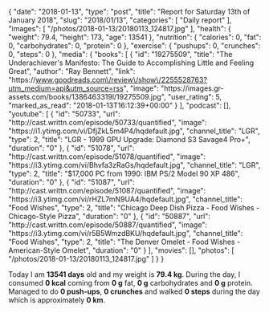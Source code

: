 {
    "date": "2018-01-13",
    "type": "post",
    "title": "Report for Saturday 13th of January 2018",
    "slug": "2018\/01\/13",
    "categories": [
        "Daily report"
    ],
    "images": [
        "\/photos\/2018-01-13\/20180113_124817.jpg"
    ],
    "health": {
        "weight": 79.4,
        "height": 173,
        "age": 13541
    },
    "nutrition": {
        "calories": 0,
        "fat": 0,
        "carbohydrates": 0,
        "protein": 0
    },
    "exercise": {
        "pushups": 0,
        "crunches": 0,
        "steps": 0
    },
    "media": {
        "books": [
            {
                "id": "19275509",
                "title": "The Underachiever's Manifesto: The Guide to Accomplishing Little and Feeling Great",
                "author": "Ray Bennett",
                "link": "https:\/\/www.goodreads.com\/review\/show\/2255528763?utm_medium=api&utm_source=rss",
                "image": "https:\/\/images.gr-assets.com\/books\/1386463319l\/19275509.jpg",
                "user_rating": 5,
                "marked_as_read": "2018-01-13T16:12:39+00:00"
            }
        ],
        "podcast": [],
        "youtube": [
            {
                "id": "50733",
                "url": "http:\/\/cast.writtn.com\/episode\/50733\/quantified",
                "image": "https:\/\/i1.ytimg.com\/vi\/DfjZkL5m4P4\/hqdefault.jpg",
                "channel_title": "LGR",
                "type": 2,
                "title": "LGR - 1999 GPU Upgrade: Diamond S3 Savage4 Pro+",
                "duration": "0"
            },
            {
                "id": "51078",
                "url": "http:\/\/cast.writtn.com\/episode\/51078\/quantified",
                "image": "https:\/\/i3.ytimg.com\/vi\/Bhvfa3zRaGs\/hqdefault.jpg",
                "channel_title": "LGR",
                "type": 2,
                "title": "$17,000 PC from 1990: IBM PS\/2 Model 90 XP 486",
                "duration": "0"
            },
            {
                "id": "51087",
                "url": "http:\/\/cast.writtn.com\/episode\/51087\/quantified",
                "image": "https:\/\/i3.ytimg.com\/vi\/rHZL7mN9UA4\/hqdefault.jpg",
                "channel_title": "Food Wishes",
                "type": 2,
                "title": "Chicago Deep Dish Pizza - Food Wishes - Chicago-Style Pizza",
                "duration": "0"
            },
            {
                "id": "50887",
                "url": "http:\/\/cast.writtn.com\/episode\/50887\/quantified",
                "image": "https:\/\/i3.ytimg.com\/vi\/r5B5WmzdBKU\/hqdefault.jpg",
                "channel_title": "Food Wishes",
                "type": 2,
                "title": "The Denver Omelet - Food Wishes - American-Style Omelet",
                "duration": "0"
            }
        ],
        "movies": [],
        "photos": [
            "\/photos\/2018-01-13\/20180113_124817.jpg"
        ]
    }
}

Today I am <strong>13541 days</strong> old and my weight is <strong>79.4 kg</strong>. During the day, I consumed <strong>0 kcal</strong> coming from <strong>0 g</strong> fat, <strong>0 g</strong> carbohydrates and <strong>0 g</strong> protein. Managed to do <strong>0 push-ups</strong>, <strong>0 crunches</strong> and walked <strong>0 steps</strong> during the day which is approximately <strong>0 km</strong>.